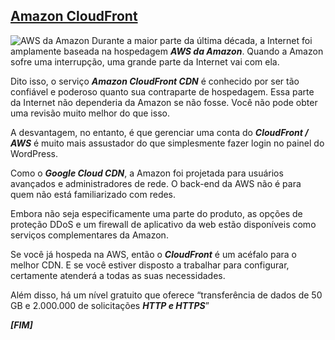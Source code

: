 
##   [Amazon CloudFront](https://aws.amazon.com/pt/cloudfront/)

![AWS da Amazon](https://td-mainsite-cdn.tutorialsdojo.com/wp-content/uploads/2020/06/hidalgo-1.png)
Durante a maior parte da última década, a Internet foi amplamente baseada na hospedagem ***AWS da Amazon***. Quando a Amazon sofre uma interrupção, uma grande parte da Internet vai com ela. 

Dito isso, o serviço ***Amazon CloudFront CDN*** é conhecido por ser tão confiável e poderoso quanto sua contraparte de hospedagem. Essa parte da Internet não dependeria da Amazon se não fosse. Você não pode obter uma revisão muito melhor do que isso.

A desvantagem, no entanto, é que gerenciar uma conta do ***CloudFront / AWS*** é muito mais assustador do que simplesmente fazer login no painel do WordPress. 

Como o ***Google Cloud CDN***, a Amazon foi projetada para usuários avançados e administradores de rede. O back-end da AWS não é para quem não está familiarizado com redes. 

Embora não seja especificamente uma parte do produto, as opções de proteção DDoS e um firewall de aplicativo da web estão disponíveis como serviços complementares da Amazon.

Se você já hospeda na AWS, então o ***CloudFront*** é um acéfalo para o melhor CDN. E se você estiver disposto a trabalhar para configurar, certamente atenderá a todas as suas necessidades. 

Além disso, há um nível gratuito que oferece “transferência de dados de 50 GB e 2.000.000 de solicitações ***HTTP e HTTPS***”

***[FIM]***
